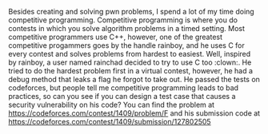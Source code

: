 Besides creating and solving pwn problems, I spend a lot of my time doing competitive programming. Competitive programming is where you do contests in which you solve algorithm problems in a timed setting. Most competitive programmers use C++, however, one of the greatest competitive progammers goes by the handle rainboy, and he uses C for every contest and solves problems from hardest to easiest. Well, inspired by rainboy, a user named rainchad decided to try to use C too :clown:. He tried to do the hardest problem first in a virtual contest, however, he had a debug method that leaks a flag he forgot to take out. He passed the tests on codeforces, but people tell me competitive programming leads to bad practices, so can you see if you can design a test case that causes a security vulnerability on his code? You can find the problem at https://codeforces.com/contest/1409/problem/F and his submission code at https://codeforces.com/contest/1409/submission/127802505
